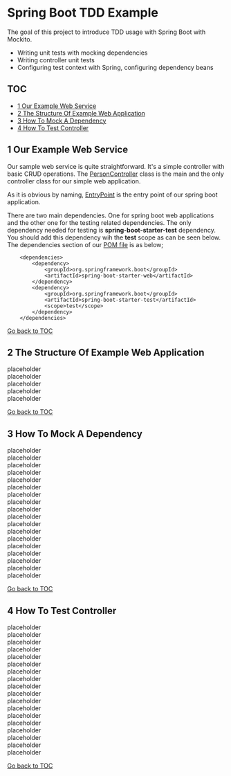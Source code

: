 Spring Boot TDD Example
=======================
The goal of this project to introduce TDD usage with Spring Boot with Mockito. 

- Writing unit tests with mocking dependencies
- Writing controller unit tests
- Configuring test context with Spring, configuring dependency beans

TOC
---
- [1 Our Example Web Service](#1-our-example-web-service) <br/>
- [2 The Structure Of Example Web Application](#2-the-structure-of-example-web-application) <br/>
- [3 How To Mock A Dependency](#3-how-to-mock-a-dependency) <br/>
- [4 How To Test Controller](#4-how-to-test-controller) <br/>

1 Our Example Web Service
-------------------------
Our sample web service is quite straightforward. It's a simple controller with basic CRUD operations.
The [PersonController](https://github.com/bzdgn/spring-boot-tdd-example/blob/master/src/main/java/com/levo/tdd/controller/PersonController.java) class is the main and the only controller class for our simple web application.

As it is obvious by naming, [EntryPoint](https://github.com/bzdgn/spring-boot-tdd-example/blob/master/src/main/java/com/levo/tdd/EntryPoint.java) is the entry point of our spring boot application.

There are two main dependencies. One for spring boot web applications and the other one for the testing
related dependencies. The only dependency needed for testing is **spring-boot-starter-test** dependency.
You should add this dependency wih the **test** scope as can be seen below. The dependencies section of our
[POM file](https://github.com/bzdgn/spring-boot-tdd-example/blob/master/pom.xml) is as below;


```
	<dependencies>
	    <dependency>
	        <groupId>org.springframework.boot</groupId>
	        <artifactId>spring-boot-starter-web</artifactId>
	    </dependency>
	    <dependency>
	        <groupId>org.springframework.boot</groupId>
	        <artifactId>spring-boot-starter-test</artifactId>
	        <scope>test</scope>
	    </dependency>
	</dependencies>
```

[Go back to TOC](#toc)


2 The Structure Of Example Web Application
------------------------------------------
placeholder<br/>
placeholder<br/>
placeholder<br/>
placeholder<br/>
placeholder<br/>

[Go back to TOC](#toc)


3 How To Mock A Dependency
--------------------------
placeholder<br/>
placeholder<br/>
placeholder<br/>
placeholder<br/>
placeholder<br/>
placeholder<br/>
placeholder<br/>
placeholder<br/>
placeholder<br/>
placeholder<br/>
placeholder<br/>
placeholder<br/>
placeholder<br/>
placeholder<br/>
placeholder<br/>
placeholder<br/>
placeholder<br/>
placeholder<br/>

[Go back to TOC](#toc)


4 How To Test Controller
------------------------
placeholder<br/>
placeholder<br/>
placeholder<br/>
placeholder<br/>
placeholder<br/>
placeholder<br/>
placeholder<br/>
placeholder<br/>
placeholder<br/>
placeholder<br/>
placeholder<br/>
placeholder<br/>
placeholder<br/>
placeholder<br/>
placeholder<br/>
placeholder<br/>
placeholder<br/>
placeholder<br/>

[Go back to TOC](#toc)

